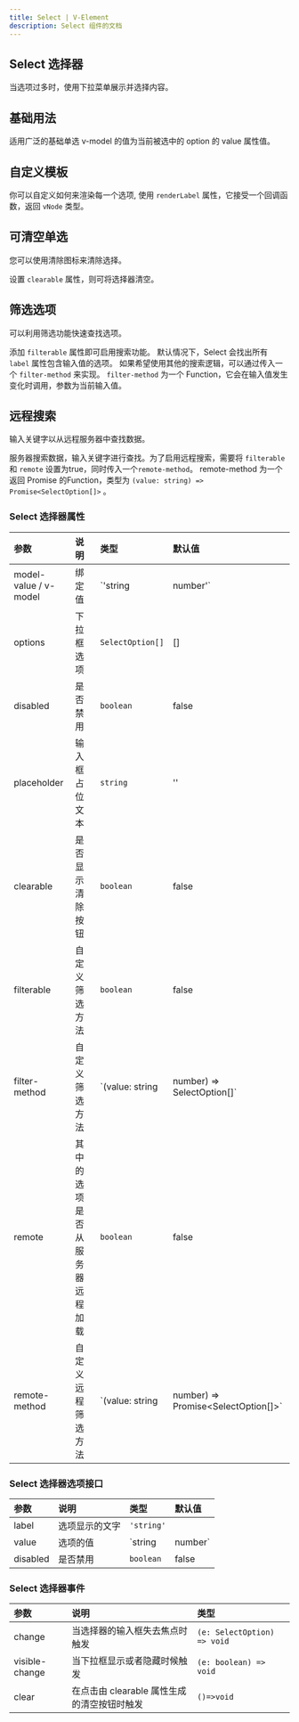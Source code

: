 ```yaml
---
title: Select | V-Element
description: Select 组件的文档
---
```

## Select 选择器

当选项过多时，使用下拉菜单展示并选择内容。

## 基础用法

适用广泛的基础单选 v-model 的值为当前被选中的 option 的 value 属性值。

<preview path="../demo/Select/Basic.vue" title="基础选择器" description="Select 基础选择器"></preview>

## 自定义模板

你可以自定义如何来渲染每一个选项, 使用 `renderLabel` 属性，它接受一个回调函数，返回 `vNode` 类型。

<preview path="../demo/Select/render.vue" title="自定义模板" description="Select 自定义模板"></preview>

## 可清空单选

您可以使用清除图标来清除选择。

设置 `clearable` 属性，则可将选择器清空。

<preview path="../demo/Select/clearSelect.vue" title="可清空单选" description="Select 可清空单选"></preview>

## 筛选选项

可以利用筛选功能快速查找选项。

添加 `filterable` 属性即可启用搜索功能。 默认情况下，Select 会找出所有 `label` 属性包含输入值的选项。 如果希望使用其他的搜索逻辑，可以通过传入一个 `filter-method` 来实现。 `filter-method` 为一个 Function，它会在输入值发生变化时调用，参数为当前输入值。

<preview path="../demo/Select/Filter.vue" title="筛选选项" description="Select 筛选选项"></preview>

## 远程搜索

输入关键字以从远程服务器中查找数据。

服务器搜索数据，输入关键字进行查找。为了启用远程搜索，需要将 `filterable` 和 `remote` 设置为true，同时传入一个`remote-method`。 remote-method 为一个返回 Promise 的Function，类型为 `(value: string) => Promise<SelectOption[]>` 。

<preview path="../demo/Select/Remote.vue" title="远程搜索" description="Select 远程搜索"></preview>

### Select 选择器属性

| 参数                  | 说明                           | 类型                                                  | 默认值 |
| :-------------------- | :----------------------------- | :---------------------------------------------------- | :----- |
| model-value / v-model | 绑定值                         | `'string | number'`                                   |        |
| options               | 下拉框选项                     | `SelectOption[]`                                      | []     |
| disabled              | 是否禁用                       | `boolean`                                             | false  |
| placeholder           | 输入框占位文本                 | `string`                                              | ''     |
| clearable             | 是否显示清除按钮               | `boolean`                                             | false  |
| filterable            | 自定义筛选方法                 | `boolean`                                             | false  |
| filter-method         | 自定义筛选方法                 | `(value: string | number) => SelectOption[]`          |        |
| remote                | 其中的选项是否从服务器远程加载 | `boolean`                                             | false  |
| remote-method         | 自定义远程筛选方法             | `(value: string | number) => Promise<SelectOption[]>` |        |

### Select 选择器选项接口

| 参数     | 说明           | 类型              | 默认值 |
| :------- | :------------- | :---------------- | :----- |
| label    | 选项显示的文字 | `'string'`        |        |
| value    | 选项的值       | `string | number` |        |
| disabled | 是否禁用       | `boolean`         | false  |

### Select 选择器事件

| 参数           | 说明                                        | 类型                        |
| :------------- | :------------------------------------------ | :-------------------------- |
| change         | 当选择器的输入框失去焦点时触发              | `(e: SelectOption) => void` |
| visible-change | 当下拉框显示或者隐藏时候触发                | `(e: boolean) => void`      |
| clear          | 在点击由 clearable 属性生成的清空按钮时触发 | `()=>void`                  |